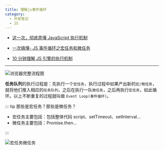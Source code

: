 ```yaml
---
title: 理解js事件循环
category:
  - 开发笔记
  - JS
---
```


- [这一次，彻底弄懂 JavaScript 执行机制](https://juejin.cn/post/6844903512845860872)

- [一次搞懂- JS 事件循环之宏任务和微任务](https://segmentfault.com/a/1190000039971920)

- [10 分钟理解 JS 引擎的执行机制](https://segmentfault.com/a/1190000012806637#1)

---

![浏览器完整流程图](https://zfh-nanjing-bucket.oss-cn-nanjing.aliyuncs.com/blog-images/%E6%B5%8F%E8%A7%88%E5%99%A8%E5%AE%8C%E6%95%B4%E6%B5%81%E7%A8%8B%E5%9B%BE.png)

**任务队列**的执行过程是：先执行一个`宏任务`，执行过程中如果产出新的`宏/微任务`，就将他们推入相应的`任务队列`，之后在执行一队`微任务`，之后再执行`宏任务`，如此循环。以上不断重复的过程就叫做 `Event Loop(事件循环)`。

::: tip 那些是宏任务？那些是微任务？

- 宏任务主要包括：包括整体代码 script、setTimeout、setInterval...
- 微任务主要包括：Promise.then...

:::

![宏任务微任务](https://zfh-nanjing-bucket.oss-cn-nanjing.aliyuncs.com/blog-images/%E5%AE%8F%E4%BB%BB%E5%8A%A1%E5%BE%AE%E4%BB%BB%E5%8A%A1.png)
